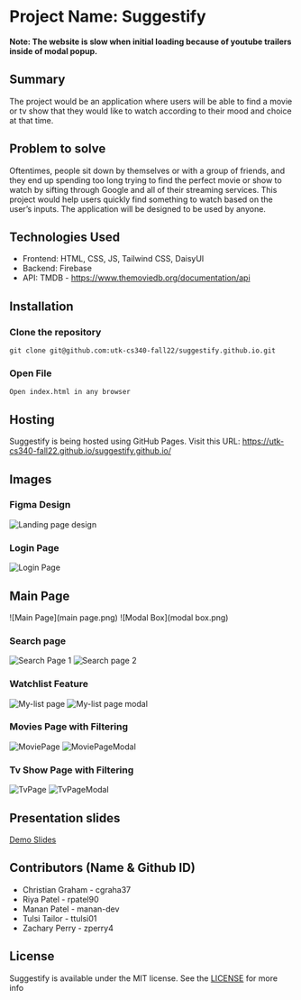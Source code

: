 # Project Name: Suggestify

**Note: The website is slow when initial loading because of youtube trailers inside of modal popup.**

## Summary

The project would be an application where users will be able to find a movie or tv show that they would like to watch according to their mood and choice at that time.

## Problem to solve

Oftentimes, people sit down by themselves or with a group of friends, and they end up spending too long trying to find the perfect movie or show to watch by sifting through Google and all of their streaming services. This project would help users quickly find something to watch based on the user’s inputs. The application will be designed to be used by anyone.

## Technologies Used

- Frontend: HTML, CSS, JS, Tailwind CSS, DaisyUI
- Backend: Firebase
- API: TMDB - <https://www.themoviedb.org/documentation/api>


## Installation

### Clone the repository

```text
git clone git@github.com:utk-cs340-fall22/suggestify.github.io.git
```

### Open File

```text
Open index.html in any browser
```

## Hosting

Suggestify is being hosted using GitHub Pages. Visit this URL: <https://utk-cs340-fall22.github.io/suggestify.github.io/>

## Images

### Figma Design

![Landing page design](landing_page_design.png)

### Login Page

![Login Page](login_page.png)

##  Main Page
![Main Page](main page.png)
![Modal Box](modal box.png)

### Search page
![Search Page 1](search_page.png)
![Search page 2](search_page2.png)
### Watchlist Feature
![My-list page](watchlist-page-img.png)
![My-list page modal](watchlist-modal-img.png)

### Movies Page with Filtering
![MoviePage](moviePage.png)
![MoviePageModal](moviePageModal.png)
### Tv Show Page with Filtering
![TvPage](tvShowPage.png)
![TvPageModal](tvShowPageModal.png)

## Presentation slides

[Demo Slides](SuggestifyDemo.pdf)

## Contributors (Name & Github ID)

- Christian Graham - cgraha37
- Riya Patel - rpatel90
- Manan Patel - manan-dev
- Tulsi Tailor - ttulsi01
- Zachary Perry - zperry4

## License

Suggestify is available under the MIT license. See the [LICENSE](https://github.com/utk-cs340-fall22/suggestify.github.io/blob/main/LICENSE) for more info
